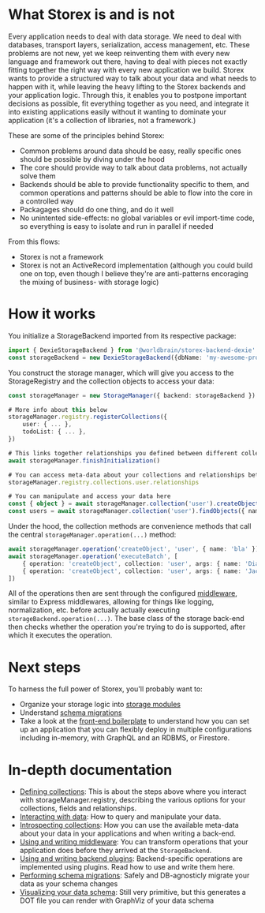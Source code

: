 What Storex is and is not
=========================

Every application needs to deal with data storage. We need to deal with databases, transport layers, serialization, access management, etc. These problems are not new, yet we keep reinventing them with every new language and framework out there, having to deal with pieces not exactly fitting together the right way with every new application we build. Storex wants to provide a structured way to talk about your data and what needs to happen with it, while leaving the heavy lifting to the Storex backends and your application logic. Through this, it enables you to postpone important decisions as possible, fit everything together as you need, and integrate it into existing applications easily without it wanting to dominate your application (it's a collection of libraries, not a framework.)

These are some of the principles behind Storex:

* Common problems around data should be easy, really specific ones should be possible by diving under the hood
* The core should provide way to talk about data problems, not actually solve them
* Backends should be able to provide functionality specific to them, and common operations and patterns should be able to flow into the core in a controlled way
* Packagages should do one thing, and do it well
* No unintented side-effects: no global variables or evil import-time code, so everything is easy to isolate and run in parallel if needed 

From this flows:

* Storex is not a framework
* Storex is not an ActiveRecord implementation (although you could build one on top, even though I believe they're are anti-patterns encoraging the mixing of business- with storage logic)

How it works
============

You initialize a StorageBackend imported from its respective package:

```typescript
import { DexieStorageBackend } from '@worldbrain/storex-backend-dexie'
const storageBackend = new DexieStorageBackend({dbName: 'my-awesome-product'})
```

You construct the storage manager, which will give you access to the StorageRegistry and the collection objects to access your data:

```typescript
const storageManager = new StorageManager({ backend: storageBackend })

# More info about this below
storageManager.registry.registerCollections({
    user: { ... },
    todoList: { ... },
})

# This links together relationships you defined between different collections and tells the back-end to connect
await storageManager.finishInitialization()

# You can access meta-data about your collections and relationships between them here
storageManager.registry.collections.user.relationships

# You can manipulate and access your data here
const { object } = await storageManager.collection('user').createObject({ name: 'Fred', age: 36 })
const users = await storageManager.collection('user').findObjects({ name: 'Bob', age: { $gt: 30 }, ... })
```

Under the hood, the collection methods are convenience methods that call the central `storageManager.operation(...)` method:
```typescript
await storageManager.operation('createObject', 'user', { name: 'bla' })
await storageManager.operation('executeBatch', [
    { operation: 'createObject', collection: 'user', args: { name: 'Diane' } },
    { operation: 'createObject', collection: 'user', args: { name: 'Jack' } },
])
```

All of the operations then are sent through the configured [middleware](./middleware.md), similar to Express middlewares, allowing for things like logging, normalization, etc. before actually actually executing `storageBackend.operation(...)`. The base class of the storage back-end then checks whether the operation you're trying to do is supported, after which it executes the operation.

Next steps
==========

To harness the full power of Storex, you'll probably want to:
* Organize your storage logic into [storage modules](https://github.com/WorldBrain/storex-pattern-modules)
* Understand [schema migrations](https://github.com/WorldBrain/storex-schema-migrations)
* Take a look at the [front-end boilerplate](https://github.com/WorldBrain/storex-frontend-boilerplate) to understand how you can set up an application that you can flexibly deploy in multiple configurations including in-memory, with GraphQL and an RDBMS, or Firestore.

In-depth documentation
======================

* [Defining collections](./collections.md): This is about the steps above where you interact with storageManager.registry, describing the various options for your collections, fields and relationships.
* [Interacting with data](./operations): How to query and manipulate your data.
* [Introspecting collections](./registry.md): How you can use the available meta-data about your data in your applications and when writing a back-end.
* [Using and writing middleware](./middleware.md): You can transform operations that your application does before they arrived at the `StorageBackend`.
* [Using and writing backend plugins](./plugins.md): Backend-specific operations are implemented using plugins. Read how to use and write them here.
* [Performing schema migrations](https://github.com/WorldBrain/storex-schema-migrations): Safely and DB-agnosticly migrate your data as your schema changes
* [Visualizing your data schema](https://github.com/WorldBrain/storex-visualize-graphviz): Still very primitive, but this generates a DOT file you can render with GraphViz of your data schema
